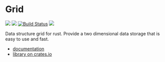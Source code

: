 # Grid

[![](http://meritbadge.herokuapp.com/grid)](https://crates.io/crates/grid)
[![](https://badgen.net/crates/d/grid)](https://crates.io/crates/grid)
[![Build Status](https://gitlab.com/becheran/grid_ci/badges/master/pipeline.svg)](https://gitlab.com/becheran/grid_ci/pipelines)
[![](https://img.shields.io/badge/License-MIT-yellow.svg)](https://opensource.org/licenses/MIT)

Data structure grid for rust. Provide a two dimensional data storage that is easy to use and fast.  

- [documentation](https://docs.rs/grid/)
- [library on crates.io](https://crates.io/crates/grid)
